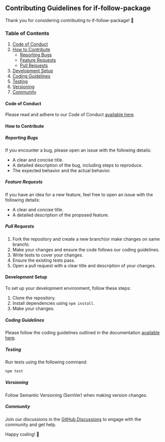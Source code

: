 ## Contributing Guidelines for if-follow-package

Thank you for considering contributing to if-follow-package! 🚀

### Table of Contents

1. [Code of Conduct](#code-of-conduct)
2. [How to Contribute](#how-to-contribute)
    - [Reporting Bugs](#reporting-bugs)
    - [Feature Requests](#feature-requests)
    - [Pull Requests](#pull-requests)
3. [Development Setup](#development-setup)
4. [Coding Guidelines](#coding-guidelines)
5. [Testing](#testing)
6. [Versioning](#versioning)
7. [Community](#community)

#### Code of Conduct

Please read and adhere to our Code of Conduct [available here](CODE_OF_CONDUCT.md).

#### How to Contribute

##### Reporting Bugs

If you encounter a bug, please open an issue with the following details:
- A clear and concise title.
- A detailed description of the bug, including steps to reproduce.
- The expected behavior and the actual behavior.

##### Feature Requests

If you have an idea for a new feature, feel free to open an issue with the following details:
- A clear and concise title.
- A detailed description of the proposed feature.

##### Pull Requests

1. Fork the repository and create a new branch(or make changes on same branch).
2. Make your changes and ensure the code follows our coding guidelines.
3. Write tests to cover your changes.
4. Ensure the existing tests pass.
5. Open a pull request with a clear title and description of your changes.

#### Development Setup

To set up your development environment, follow these steps:
1. Clone the repository.
2. Install dependencies using `npm install`.
3. Make your changes.

##### Coding Guidelines

Please follow the coding guidelines outlined in the documentation [available here](./README.md#best-practices).

##### Testing

Run tests using the following command:
```bash
npm test

```

##### Versioning

Follow Semantic Versioning (SemVer) when making version changes.


##### Community

Join our discussions in the [GitHub Discussions](https://github.com/farhan7reza7/if-follow-package/discussions) to engage with the community and get help.

Happy coding! 🎉

